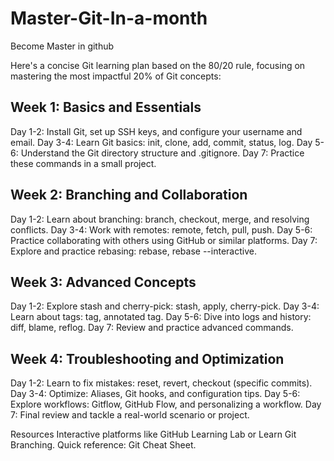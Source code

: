 # Master-Git-In-a-month
Become Master in github


Here's a concise Git learning plan based on the 80/20 rule, focusing on mastering the most impactful 20% of Git concepts:

## Week 1: Basics and Essentials
Day 1-2: Install Git, set up SSH keys, and configure your username and email.
Day 3-4: Learn Git basics: init, clone, add, commit, status, log.
Day 5-6: Understand the Git directory structure and .gitignore.
Day 7: Practice these commands in a small project.
## Week 2: Branching and Collaboration
Day 1-2: Learn about branching: branch, checkout, merge, and resolving conflicts.
Day 3-4: Work with remotes: remote, fetch, pull, push.
Day 5-6: Practice collaborating with others using GitHub or similar platforms.
Day 7: Explore and practice rebasing: rebase, rebase --interactive.
## Week 3: Advanced Concepts
Day 1-2: Explore stash and cherry-pick: stash, apply, cherry-pick.
Day 3-4: Learn about tags: tag, annotated tag.
Day 5-6: Dive into logs and history: diff, blame, reflog.
Day 7: Review and practice advanced commands.
## Week 4: Troubleshooting and Optimization
Day 1-2: Learn to fix mistakes: reset, revert, checkout (specific commits).
Day 3-4: Optimize: Aliases, Git hooks, and configuration tips.
Day 5-6: Explore workflows: Gitflow, GitHub Flow, and personalizing a workflow.
Day 7: Final review and tackle a real-world scenario or project.

Resources
Interactive platforms like GitHub Learning Lab or Learn Git Branching.
Quick reference: Git Cheat Sheet.
